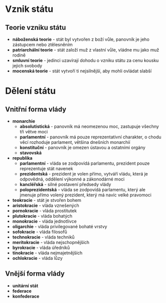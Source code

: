# Vznik státu
## Teorie vzniku státu
- **náboženská teorie** - stát byl vytvořen z boží vůle, panovník je jeho zástupcem nebo ztělesněním
- **patriarchální teorie** - stát založí muž z vlastní vůle, vládne mu jako muž rodině
- **smluvní teorie** - jedinci uzavírají dohodu o vzniku státu za cenu kousku jejich svobody
- **mocenská teorie** - stát vytvoří ti nejsilnější, aby mohli ovládat slabší
# Dělení státu
## Vnitřní forma vlády
- **monarchie**
	- **absolutistická** - panovník má neomezenou moc, zastupuje všechny tři větve moci
	- **parlamentní** - panovník má pouze reprezentativní charakter, o chodu věcí rozhoduje parlament, většina dnešních monarchií
	- **konstituční** - panovník je omezen ústavou a ostatními orgány
	- **stavovská**
- **republika**
	- **parlamentní** - vláda se zodpovídá parlamentu, prezident pouze reprezentuje stát navenek
	- **prezidentská** - prezident je volen přímo, vytváří vládu, která je odpovědná, oddělení výkonné a zákonodárné moci
	- **kancléřská** - silné postavení předsedy vlády
	- **poloprezidentská** - vláda se zodpovídá parlamentu, který ale jmenuje přímo volený prezident, který má navíc velké pravomoci
- **teokracie** - stát je stvořen bohem
- **aristokracie** - vláda vznešených
- **pornokracie** - vláda prostitutek
- **plutokracie** - vláda bohatých
- **monokracie** - vláda jednotlivce
- **oligarchie** - vláda privilegované bohaté vrstvy 
- **sofokracie** - vláda filosofů
- **technokracie** - vláda techniků
- **meritokracie** - vláda nejschopnějších
- **byrokracie** - vláda úředníků
- **tinokracie** - vláda nejmajetnějších
- **ochlokracie** - vláda lůzy
## Vnější forma vlády
- **unitární stát**
- **federace**
- **konfederace**